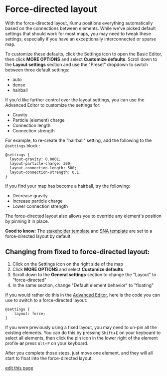 # Force-directed layout

With the force-directed layout, Kumu positions everything automatically based on the connections between elements. While we've picked default settings that should work for most maps, you may need to tweak these settings, especially if you have an exceptionally interconnected or sparse map.

To customize these defaults, click the Settings icon <i class="fa fa-sliders"></i> to open the Basic Editor, then click **MORE OPTIONS** and select **Customize defaults**. Scroll down to the **Layout settings** section and use the "Preset" dropdown to switch between three default settings:

- auto
- dense
- hairball

If you'd like further control over the layout settings, you can use the Advanced Editor to customize the settings for:

- Gravity
- Particle (element) charge
- Connection length
- Connection strength

For example, to re-create the "hairball" setting, add the following to the `@settings` block :

```
@settings {
  layout-gravity: 0.0001;
  layout-particle-charge: 300;
  layout-connection-length: 500;
  layout-connection-strength: 0.1;
}
```

If you find your map has become a hairball, try the following:

- Decrease gravity
- Increase particle charge
- Lower connection strength

The force-directed layout also allows you to override any element's position by pinning it in place.

**Good to know:** The [stakeholder template](https://docs.kumu.io/guides/templates.html#stakeholder-template) and [SNA template](https://docs.kumu.io/guides/templates.html#sna-social-network-analysis-template) are set to a force-directed layout by default.

## Changing from fixed to force-directed layout:

1. Click on the Settings icon <i class="fa fa-sliders"></i> on the right side of the map
1. Click **MORE OPTIONS** and select **Customize defaults**
1. Scroll down to the **General settings** section to change the "Layout" to "force-directed"
1. In the same section, change "Default element behavior" to "floating"

If you would rather do this in the [Advanced Editor](/overview/view-editors.md#advanced-editor), here is the code you can use to switch to a force-directed layout:

```
@settings {
    layout: force;
}
```

If you were previously using a fixed layout, you may need to un-pin all the existing elements. You can do this by pressing `Shift`+`E` on your keyboard to select all elements, then click the pin icon in the lower right of the element profile **or** press `Alt`+`P` on your keyboard.

After you complete those steps, just move one element, and they will all start to float into the force-directed layout.


<span class="edit-link"><a href="https://github.com/kumu/docs/blob/master/guides/layouts/force-directed.md" target="_blank"><i class="fa fa-github"></i> edit this page</a></span>
